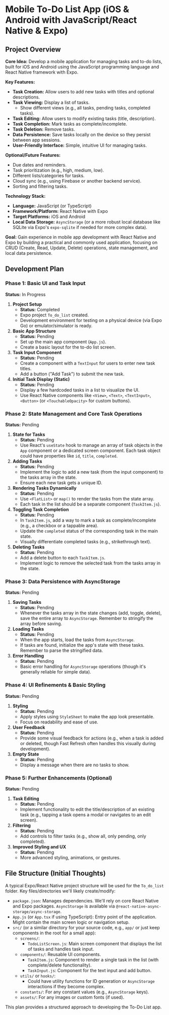 # Mobile To-Do List App (iOS & Android with JavaScript/React Native & Expo)

## Project Overview

**Core Idea:** Develop a mobile application for managing tasks and to-do lists, built for iOS and Android using the JavaScript programming language and React Native framework with Expo.

**Key Features:**

*   **Task Creation:** Allow users to add new tasks with titles and optional descriptions.
*   **Task Viewing:** Display a list of tasks.
    *   Show different views (e.g., all tasks, pending tasks, completed tasks).
*   **Task Editing:** Allow users to modify existing tasks (title, description).
*   **Task Completion:** Mark tasks as complete/incomplete.
*   **Task Deletion:** Remove tasks.
*   **Data Persistence:** Save tasks locally on the device so they persist between app sessions.
*   **User-Friendly Interface:** Simple, intuitive UI for managing tasks.

**Optional/Future Features:**

*   Due dates and reminders.
*   Task prioritization (e.g., high, medium, low).
*   Different lists/categories for tasks.
*   Cloud sync (e.g., using Firebase or another backend service).
*   Sorting and filtering tasks.

**Technology Stack:**

*   **Language:** JavaScript (or TypeScript)
*   **Framework/Platform:** React Native with Expo
*   **Target Platforms:** iOS and Android
*   **Local Data Storage:** `AsyncStorage` (or a more robust local database like SQLite via Expo's `expo-sqlite` if needed for more complex data).

**Goal:** Gain experience in mobile app development with React Native and Expo by building a practical and commonly used application, focusing on CRUD (Create, Read, Update, Delete) operations, state management, and local data persistence.

## Development Plan

### Phase 1: Basic UI and Task Input
**Status:** In Progress

1.  **Project Setup**
    *   **Status:** Completed
    *   Expo project `To_do_list` created.
    *   Development environment for testing on a physical device (via Expo Go) or emulator/simulator is ready.
2.  **Basic App Structure**
    *   **Status:** Pending
    *   Set up the main app component (`App.js`).
    *   Create a basic layout for the to-do list screen.
3.  **Task Input Component**
    *   **Status:** Pending
    *   Create a component with a `TextInput` for users to enter new task titles.
    *   Add a button ("Add Task") to submit the new task.
4.  **Initial Task Display (Static)**
    *   **Status:** Pending
    *   Display a few hardcoded tasks in a list to visualize the UI.
    *   Use React Native components like `<View>`, `<Text>`, `<TextInput>`, `<Button>` (or `<TouchableOpacity>` for custom buttons).

### Phase 2: State Management and Core Task Operations
**Status:** Pending

1.  **State for Tasks**
    *   **Status:** Pending
    *   Use React's `useState` hook to manage an array of task objects in the `App` component or a dedicated screen component. Each task object could have properties like `id`, `title`, `completed`.
2.  **Adding Tasks**
    *   **Status:** Pending
    *   Implement the logic to add a new task (from the input component) to the tasks array in the state.
    *   Ensure each new task gets a unique ID.
3.  **Rendering Tasks Dynamically**
    *   **Status:** Pending
    *   Use `<FlatList>` or `map()` to render the tasks from the state array.
    *   Each task in the list should be a separate component (`TaskItem.js`).
4.  **Toggling Task Completion**
    *   **Status:** Pending
    *   In `TaskItem.js`, add a way to mark a task as complete/incomplete (e.g., a checkbox or a tappable area).
    *   Update the `completed` status of the corresponding task in the main state.
    *   Visually differentiate completed tasks (e.g., strikethrough text).
5.  **Deleting Tasks**
    *   **Status:** Pending
    *   Add a delete button to each `TaskItem.js`.
    *   Implement logic to remove the selected task from the tasks array in the state.

### Phase 3: Data Persistence with AsyncStorage
**Status:** Pending

1.  **Saving Tasks**
    *   **Status:** Pending
    *   Whenever the tasks array in the state changes (add, toggle, delete), save the entire array to `AsyncStorage`. Remember to stringify the array before saving.
2.  **Loading Tasks**
    *   **Status:** Pending
    *   When the app starts, load the tasks from `AsyncStorage`.
    *   If tasks are found, initialize the app's state with these tasks. Remember to parse the stringified data.
3.  **Error Handling**
    *   **Status:** Pending
    *   Basic error handling for `AsyncStorage` operations (though it's generally reliable for simple data).

### Phase 4: UI Refinements & Basic Styling
**Status:** Pending

1.  **Styling**
    *   **Status:** Pending
    *   Apply styles using `StyleSheet` to make the app look presentable.
    *   Focus on readability and ease of use.
2.  **User Feedback**
    *   **Status:** Pending
    *   Provide some visual feedback for actions (e.g., when a task is added or deleted, though Fast Refresh often handles this visually during development).
3.  **Empty State**
    *   **Status:** Pending
    *   Display a message when there are no tasks to show.

### Phase 5: Further Enhancements (Optional)
**Status:** Pending

1.  **Task Editing**
    *   **Status:** Pending
    *   Implement functionality to edit the title/description of an existing task (e.g., tapping a task opens a modal or navigates to an edit screen).
2.  **Filtering**
    *   **Status:** Pending
    *   Add controls to filter tasks (e.g., show all, only pending, only completed).
3.  **Improved Styling and UX**
    *   **Status:** Pending
    *   More advanced styling, animations, or gestures.

## File Structure (Initial Thoughts)

A typical Expo/React Native project structure will be used for the `To_do_list` folder. Key files/directories we'll likely create/modify:

*   `package.json`: Manages dependencies. We'll rely on core React Native and Expo packages. `AsyncStorage` is available via `@react-native-async-storage/async-storage`.
*   `App.js` (or `App.tsx` if using TypeScript): Entry point of the application. Might contain the main screen logic or navigation setup.
*   `src/` (or a similar directory for your source code, e.g., `app/` or just keep components in the root for a small app):
    *   `screens/`:
        *   `TodoListScreen.js`: Main screen component that displays the list of tasks and handles task input.
    *   `components/`: Reusable UI components.
        *   `TaskItem.js`: Component to render a single task in the list (with complete/delete functionality).
        *   `TaskInput.js`: Component for the text input and add button.
    *   `utils/` or `hooks/`:
        *   Could have utility functions for ID generation or `AsyncStorage` interactions if they become complex.
    *   `constants/`: For any constant values (e.g., `AsyncStorage` keys).
    *   `assets/`: For any images or custom fonts (if used).

This plan provides a structured approach to developing the To-Do List app.
